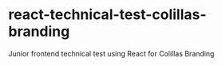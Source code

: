 # react-technical-test-colillas-branding
Junior frontend technical test using React for Colillas Branding
